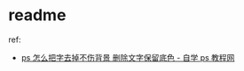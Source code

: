 # readme

ref:

- [ps 怎么把字去掉不伤背景 删除文字保留底色 - 自学 ps 教程网](https://www.taoxuemei.com/chuli/ps/745.html)
